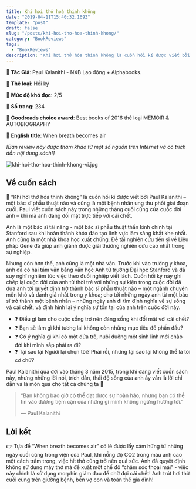 ```yaml
---
title: Khi hơi thở hoá thinh không
date: "2019-04-11T15:40:32.169Z"
template: "post"
draft: false
slug: "/posts/khi-hoi-tho-hoa-thinh-khong/"
category: "BookReviews"
tags:
  - "BookReviews"
description: "Khi hơi thở hóa thinh không là cuốn hồi kí được viết bởi Paul Kalanithi – một bác sĩ phẫu thuật não và cũng là một bệnh nhân ung thư phổi giai đoạn cuối. Paul viết cuốn sách này trong những tháng cuối cùng của cuộc đời anh – khi mà anh đang đối mặt trực tiếp với cái chết."
---
```


💁‍ **Tác Giả**: Paul Kalanithi - NXB Lao động + Alphabooks.

🍂 **Thể loại**: Hồi ký

🌵 **Mức độ khó đọc**: 2/5

📑 **Số trang**: 234  

🥇 **Goodreads choice award**: Best books of 2016 thể loại MEMOIR & AUTOBIOGRAPHY

📒 **English title**: When breath becomes air

*[Bản review này được tham khảo từ một số nguồn trên Internet và có trích dẫn nội dung sách!]*

![khi-hoi-tho-hoa-thinh-khong-vi.jpg](/media/book-reviews/khi-hoi-tho-hoa-thinh-khong-vi.jpg)

## Về cuốn sách

📗 “Khi hơi thở hóa thinh không” là cuốn hồi kí được viết bởi Paul Kalanithi – một bác sĩ phẫu thuật não và cũng là một bệnh nhân ung thư phổi giai đoạn cuối. Paul viết cuốn sách này trong những tháng cuối cùng của cuộc đời anh – khi mà anh đang đối mặt trực tiếp với cái chết.

Anh là một bác sĩ tài năng - một bác sĩ phẫu thuật thần kinh chính tại Stanford sau khi hoàn thành khóa đào tạo lĩnh vực lâm sàng khắt khe nhất. Anh cũng là một nhà khoa học xuất chúng. Đề tài nghiên cứu tiến sĩ về Liệu pháp Gene đã giúp anh giành được giải thưởng nghiên cứu cao nhất trong sự nghiệp.

Nhưng còn hơn thế, anh cũng là một nhà văn. Trước khi vào trường y khoa, anh đã có hai tấm văn bằng văn học Anh từ trường Đại học Stanford và đã suy nghĩ nghiêm túc việc theo đuổi nghiệp viết lách. Cuốn hồi ký này ghi chép lại cuộc đời của anh từ thời trẻ với những sự kiện trong cuộc đời đã đưa anh tới quyết định trở thành bác sĩ phẫu thuật não – một ngành chuyên môn khó và danh giá nhất trong y khoa; cho tới những ngày anh từ một bác sĩ trở thành một bệnh nhân – những ngày anh đi tìm định nghĩa về sự sống và cái chết, và định hình lại ý nghĩa sự tồn tại của anh trên cuộc đời này.

- ❓ Điều gì làm cho cuộc sống trở nên đáng sống khi đối mặt với cái chết? 
- ❓ Bạn sẽ làm gì khi tương lai không còn những mục tiêu để phấn đấu?
- ❓ Có ý nghĩa gì khi có một đứa trẻ, nuôi dưỡng một sinh linh mới chào đời khi mình sắp phải ra đi?
- ❓ Tại sao lại Người lại chọn tôi? Phải rồi, nhưng tại sao lại không thể là tôi cơ chứ?

Paul Kalanithi qua đời vào tháng 3 năm 2015, trong khi đang viết cuốn sách này, nhưng những lời nói, trích dẫn, thái độ sống của anh ấy vẫn là lời chỉ dẫn và là món quà cho tất cả chúng ta 🙂

> “Bạn không bao giờ có thể đạt được sự hoàn hảo, nhưng bạn có thể tin vào đường tiệm cận của những gì mình không ngừng hướng tới.”
>
> — Paul Kalanithi

## Lời kết

👉 Tựa đề “When breath becomes air” có lẽ được lấy cảm hứng từ những ngày cuối cùng trong viện của Paul, khi nồng độ CO2 trong máu anh cao một cách trầm trọng, việc hít thở cũng trở nên quá sức. Anh đã quyết định không sử dụng máy thở mà đề xuất một chế độ “chăm sóc thoải mái” - việc này chính là sử dụng morphin giảm đau để chờ đợi cái chết! Anh trút hơi thở cuối cùng trên giường bệnh, bên vợ con và toàn thể gia đình! 
